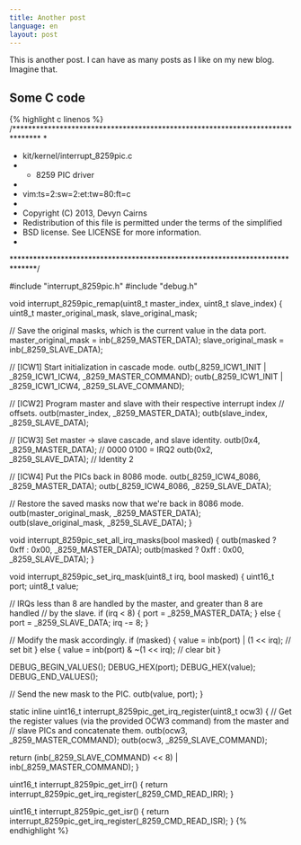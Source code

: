 ```yaml
---
title: Another post
language: en
layout: post
---
```


This is another post. I can have as many posts as I like on my new blog. Imagine
that.

<!--more-->

## Some C code

{% highlight c linenos %}
/*******************************************************************************
 *
 * kit/kernel/interrupt_8259pic.c
 * - 8259 PIC driver
 *
 * vim:ts=2:sw=2:et:tw=80:ft=c
 *
 * Copyright (C) 2013, Devyn Cairns
 * Redistribution of this file is permitted under the terms of the simplified
 * BSD license. See LICENSE for more information.
 *
 ******************************************************************************/

#include "interrupt_8259pic.h"
#include "debug.h"

void interrupt_8259pic_remap(uint8_t master_index, uint8_t slave_index)
{
  uint8_t master_original_mask, slave_original_mask;

  // Save the original masks, which is the current value in the data port.
  master_original_mask = inb(_8259_MASTER_DATA);
  slave_original_mask  = inb(_8259_SLAVE_DATA);

  // [ICW1] Start initialization in cascade mode.
  outb(_8259_ICW1_INIT | _8259_ICW1_ICW4, _8259_MASTER_COMMAND);
  outb(_8259_ICW1_INIT | _8259_ICW1_ICW4, _8259_SLAVE_COMMAND);

  // [ICW2] Program master and slave with their respective interrupt index
  // offsets.
  outb(master_index, _8259_MASTER_DATA);
  outb(slave_index,  _8259_SLAVE_DATA);

  // [ICW3] Set master -> slave cascade, and slave identity.
  outb(0x4,          _8259_MASTER_DATA); // 0000 0100 = IRQ2
  outb(0x2,          _8259_SLAVE_DATA);  // Identity 2

  // [ICW4] Put the PICs back in 8086 mode.
  outb(_8259_ICW4_8086,      _8259_MASTER_DATA);
  outb(_8259_ICW4_8086,      _8259_SLAVE_DATA);

  // Restore the saved masks now that we're back in 8086 mode.
  outb(master_original_mask, _8259_MASTER_DATA);
  outb(slave_original_mask,  _8259_SLAVE_DATA);
}

void interrupt_8259pic_set_all_irq_masks(bool masked)
{
  outb(masked ? 0xff : 0x00, _8259_MASTER_DATA);
  outb(masked ? 0xff : 0x00, _8259_SLAVE_DATA);
}

void interrupt_8259pic_set_irq_mask(uint8_t irq, bool masked)
{
  uint16_t port;
  uint8_t value;

  // IRQs less than 8 are handled by the master, and greater than 8 are handled
  // by the slave.
  if (irq < 8)
  {
    port = _8259_MASTER_DATA;
  }
  else
  {
    port = _8259_SLAVE_DATA;
    irq -= 8;
  }

  // Modify the mask accordingly.
  if (masked)
  {
    value = inb(port) | (1 << irq);  // set bit
  }
  else
  {
    value = inb(port) & ~(1 << irq); // clear bit
  }

  DEBUG_BEGIN_VALUES();
    DEBUG_HEX(port);
    DEBUG_HEX(value);
  DEBUG_END_VALUES();

  // Send the new mask to the PIC.
  outb(value, port);
}

static inline uint16_t interrupt_8259pic_get_irq_register(uint8_t ocw3)
{
  // Get the register values (via the provided OCW3 command) from the master and
  // slave PICs and concatenate them.
  outb(ocw3, _8259_MASTER_COMMAND);
  outb(ocw3, _8259_SLAVE_COMMAND);

  return (inb(_8259_SLAVE_COMMAND) << 8) | inb(_8259_MASTER_COMMAND);
}

uint16_t interrupt_8259pic_get_irr()
{
  return interrupt_8259pic_get_irq_register(_8259_CMD_READ_IRR);
}

uint16_t interrupt_8259pic_get_isr()
{
  return interrupt_8259pic_get_irq_register(_8259_CMD_READ_ISR);
}
{% endhighlight %}
